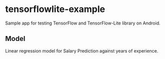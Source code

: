 # tensorflowlite-example
Sample app for testing TensorFlow and TensorFlow-Lite library on Android.

## Model
Linear regression model for Salary Prediction against years of experience.

